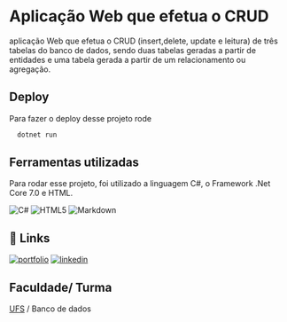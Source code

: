 
# Aplicação Web que efetua o CRUD

aplicação Web que efetua o CRUD (insert,delete, update e leitura) de três tabelas do banco de dados, sendo duas tabelas geradas a partir de entidades e uma tabela gerada a partir de um  relacionamento ou agregação.

## Deploy

Para fazer o deploy desse projeto rode

```bash
  dotnet run
```


## Ferramentas utilizadas

Para rodar esse projeto, foi utilizado a linguagem C#, o Framework .Net Core 7.0 e HTML.

![C#](https://img.shields.io/badge/C%23-000?style=for-the-badge&logo=c-sharp&logoColor=823085) 
![HTML5](https://img.shields.io/badge/HTML5-000?style=for-the-badge&logo=html5) 
![Markdown](https://img.shields.io/badge/Markdown-000?style=for-the-badge&logo=markdown)




## 🔗 Links
[![portfolio](https://img.shields.io/badge/my_portfolio-000?style=for-the-badge&logo=ko-fi&logoColor=white)](https://www.linkedin.com/in/niceu-santos-biriba-1055301b2/)
[![linkedin](https://img.shields.io/badge/linkedin-0A66C2?style=for-the-badge&logo=linkedin&logoColor=white)](https://www.linkedin.com/)


## Faculdade/ Turma

[UFS](https://www.ufs.br/) / Banco de dados

